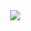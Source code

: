 <img src="https://github-readme-stats.vercel.app/api/top-langs/?username=onReadyL&layout=compact" align="right" style="width: 12px" />

<img src="https://github-readme-stats.vercel.app/api?username=onReadyL&show_icons=true&icon_color=805AD5&text_color=718096&hide_title=false&bg_color=FFFFFF&theme=merko" align="right" />

<!--
**onReadyL/onReadyL** is a ✨ _special_ ✨ repository because its `README.md` (this file) appears on your GitHub profile.

Here are some ideas to get you started:

- 🔭 I’m currently working on ...
- 🌱 I’m currently learning ...
- 👯 I’m looking to collaborate on ...
- 🤔 I’m looking for help with ...
- 💬 Ask me about ...
- 📫 How to reach me: ...
- 😄 Pronouns: ...
- ⚡ Fun fact: ...
-->
